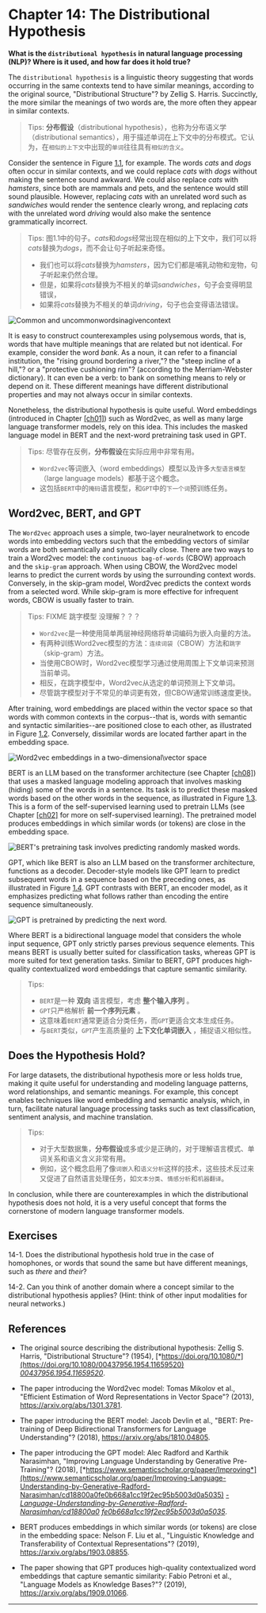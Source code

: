 



# Chapter 14: The Distributional Hypothesis
[](#chapter-14-the-distributional-hypothesis)



**What is the `distributional hypothesis` in natural language processing
(NLP)? Where is it used, and how far does it hold true?**

The `distributional hypothesis` is a linguistic theory suggesting that
words occurring in the same contexts tend to have similar meanings,
according to the original source, "Distributional Structure"? by
Zellig S. Harris. Succinctly, the more similar the meanings of two words
are, the more often they appear in similar contexts.

> Tips: **分布假设**（distributional hypothesis），也称为分布语义学（distributional semantics），用于描述单词在上下文中的分布模式。它认为，在`相似的上下文`中出现的`单词`往往具有`相似的含义`。

Consider the sentence in
Figure [1.1](#fig-ch14-fig01), for example. The words *cats* and *dogs* often
occur in similar contexts, and we could replace *cats* with *dogs*
without making the sentence sound awkward. We could also replace *cats*
with *hamsters*, since both are mammals and pets, and the sentence would
still sound plausible. However, replacing *cats* with an unrelated word
such as *sandwiches* would render the sentence clearly wrong, and
replacing *cats* with the unrelated word *driving* would also make the
sentence grammatically incorrect.

> Tips: 图1.1中的句子。*cats*和*dogs*经常出现在相似的上下文中，我们可以将*cats*替换为*dogs*，而不会让句子听起来奇怪。
> - 我们也可以将*cats*替换为*hamsters*，因为它们都是哺乳动物和宠物，句子听起来仍然合理。
> - 但是，如果将*cats*替换为不相关的单词*sandwiches*，句子会变得明显错误，
> - 如果将*cats*替换为不相关的单词*driving*，句子也会变得语法错误。

<a id="fig-ch14-fig01"></a>

![Common and uncommonwordsinagivencontext](../images/ch14-fig01.png)

It is easy to construct counterexamples using polysemous words, that is,
words that have multiple meanings that are related but not identical.
For example, consider the word *bank*. As a noun, it can refer to a
financial institution, the "rising ground bordering a river,"? the
"steep incline of a hill,"? or a "protective cushioning rim"?
(according to the Merriam-Webster dictionary). It can even be a verb: to
bank on something means to rely or depend on it. These different
meanings have different distributional properties and may not always
occur in similar contexts.

Nonetheless, the distributional hypothesis is quite useful. Word embeddings 
(introduced in Chapter [\[ch01\]](./ch01/_books_ml-q-and-ai-ch01.md)) such as Word2vec,
 as well as many large language transformer models, rely on this idea. 
 This includes the masked language model in BERT and the next-word pretraining task used in GPT.

> Tips: 尽管存在反例，**分布假设**在实际应用中非常有用。
> - `Word2vec`等词嵌入（word embeddings）模型以及许多`大型语言模型`（large language models）都基于这个概念。
> - 这包括`BERT`中的`掩码`语言模型，和`GPT`中的`下一个词`预训练任务。

## Word2vec, BERT, and GPT
[](#word2vec-bert-and-gpt)

The `Word2vec` approach uses a simple, two-layer neuralnetwork to encode
words into embedding vectors such that the embedding vectors of similar
words are both semantically and syntactically close. There are two ways
to train a Word2vec model: the `continuous bag-of-words` (CBOW) approach
and the `skip-gram` approach. When using CBOW, the Word2vec model learns to
predict the current words by using the surrounding context words.
Conversely, in the skip-gram model, Word2vec predicts the context words
from a selected word. While skip-gram is more effective for infrequent
words, CBOW is usually faster to train.

> Tips:  FIXME 跳字模型 没理解？？？
> - `Word2vec`是一种使用简单两层神经网络将单词编码为嵌入向量的方法。
> - 有两种训练Word2vec模型的方法：`连续词袋`（CBOW）方法和`跳字`（skip-gram）方法。
> - 当使用CBOW时，Word2vec模型学习通过使用周围上下文单词来预测当前单词。
> - 相反，在跳字模型中，Word2vec从选定的单词预测上下文单词。
> - 尽管跳字模型对于不常见的单词更有效，但CBOW通常训练速度更快。

After training, word embeddings are placed within the vector space so
that words with common contexts in the corpus--that is, words with
semantic and syntactic similarities--are positioned close to each
other, as illustrated in
Figure [1.2](#fig-ch14-fig02). Conversely, dissimilar words are located farther
apart in the embedding space.

<a id="fig-ch14-fig02"></a>

![Word2vec embeddings in a two-dimensional\vector space](../images/ch14-fig02.png)

BERT is an LLM based on the transformer architecture (see
Chapter [\[ch08\]](./ch08/_books_ml-q-and-ai-ch08.md))
that uses a masked language modeling approach that involves masking
(hiding) some of the words in a sentence. Its task is to predict these
masked words based on the other words in the sequence, as illustrated in
Figure [1.3](#fig-ch14-fig03). This is a form of the self-supervised learning
used to pretrain LLMs (see Chapter [\[ch02\]](./ch02/_books_ml-q-and-ai-ch02.md) for more on self-supervised learning). The
pretrained model produces embeddings in which similar words (or tokens)
are close in the embedding space.

<a id="fig-ch14-fig03"></a>

![BERT's pretraining task involves predicting randomly masked words.](../images/ch14-fig03.png)

GPT, which like BERT is also an LLM based on the transformer
architecture, functions as a decoder. Decoder-style models like GPT
learn to predict subsequent words in a sequence based on the preceding
ones, as illustrated in
Figure [1.4](#fig-ch14-fig04). GPT contrasts with BERT, an encoder model, as it
emphasizes predicting what follows rather than encoding the entire
sequence simultaneously.

<a id="fig-ch14-fig04"></a>

![GPT is pretrained by predicting the next word.](../images/ch14-fig04.png)

Where BERT is a bidirectional language model that considers the whole
input sequence, GPT only strictly parses previous sequence elements.
This means BERT is usually better suited for classification tasks,
whereas GPT is more suited for text generation tasks. Similar to BERT,
GPT produces high-quality contextualized word embeddings that capture
semantic similarity.

> Tips: 
> - `BERT`是一种 **双向** 语言模型，考虑 **整个输入序列** 。
> - `GPT`只严格解析 **前一个序列元素** 。
> - 这意味着`BERT`通常更适合分类任务，而`GPT`更适合文本生成任务。
> - 与`BERT`类似，`GPT`产生高质量的 **上下文化单词嵌入** ，捕捉语义相似性。

## Does the Hypothesis Hold?
[](#does-the-hypothesis-hold)

For large datasets, the distributional hypothesis more or less holds
true, making it quite useful for understanding and modeling language
patterns, word relationships, and semantic meanings. For example, this
concept enables techniques like word embedding and semantic analysis,
which, in turn, facilitate natural language processing tasks such as
text classification, sentiment analysis, and machine translation.

> Tips: 
> - 对于大型数据集，**分布假设**或多或少是正确的，对于理解语言模式、单词关系和语义含义非常有用。
> - 例如，这个概念启用了像`词嵌入`和`语义分析`这样的技术，这些技术反过来又促进了自然语言处理任务，如`文本分类`、`情感分析`和`机器翻译`。

In conclusion, while there are counterexamples in which the
distributional hypothesis does not hold, it is a very useful concept
that forms the cornerstone of modern language transformer models.

## Exercises
[](#exercises)

14-1. Does the distributional hypothesis hold true in the case of
homophones, or words that sound the same but have different meanings,
such as *there* and *their*?

14-2. Can you think of another domain where a concept similar to the
distributional hypothesis applies? (Hint: think of other input
modalities for neural networks.)

## References
[](#references)

- The original source describing the distributional hypothesis:
  Zellig S. Harris, "Distributional Structure"? (1954),
  [*https://doi.org/10.1080/*](https://doi.org/10.1080/00437956.1954.11659520)
  [*00437956.1954.11659520*](https://doi.org/10.1080/00437956.1954.11659520).

- The paper introducing the Word2vec model: Tomas Mikolov et al.,
  "Efficient Estimation of Word Representations in Vector Space"?
  (2013), <https://arxiv.org/abs/1301.3781>.

- The paper introducing the BERT model: Jacob Devlin et al., "BERT:
  Pre-training of Deep Bidirectional Transformers for Language
  Understanding"? (2018), <https://arxiv.org/abs/1810.04805>.

- The paper introducing the GPT model: Alec Radford and Karthik
  Narasimhan, "Improving Language Understanding by Generative
  Pre-Training"? (2018),
  [*https://www.semanticscholar.org/paper/Improving*](https://www.semanticscholar.org/paper/Improving-Language-Understanding-by-Generative-Radford-Narasimhan/cd18800a0fe0b668a1cc19f2ec95b5003d0a5035)
  [*-Language-Understanding-by-Generative-Radford-Narasimhan/cd18800a0*](https://www.semanticscholar.org/paper/Improving-Language-Understanding-by-Generative-Radford-Narasimhan/cd18800a0fe0b668a1cc19f2ec95b5003d0a5035)
  [*fe0b668a1cc19f2ec95b5003d0a5035*](https://www.semanticscholar.org/paper/Improving-Language-Understanding-by-Generative-Radford-Narasimhan/cd18800a0fe0b668a1cc19f2ec95b5003d0a5035).

- BERT produces embeddings in which similar words (or tokens) are close
  in the embedding space: Nelson F. Liu et al., "Linguistic Knowledge
  and Transferability of Contextual Representations"? (2019),
  <https://arxiv.org/abs/1903.08855>.

- The paper showing that GPT produces high-quality contextualized word
  embeddings that capture semantic similarity: Fabio Petroni et al.,
  "Language Models as Knowledge Bases?"? (2019),
  <https://arxiv.org/abs/1909.01066>.


------------------------------------------------------------------------

